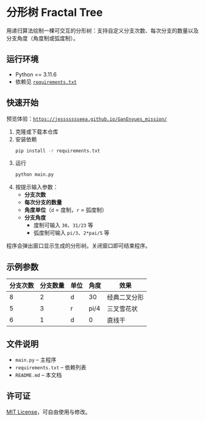 # 分形树 Fractal Tree

用递归算法绘制一棵可交互的分形树：支持自定义分支次数、每次分支的数量以及分支角度（角度制或弧度制）。

## 运行环境

- Python == 3.11.6
- 依赖见 [`requirements.txt`](./requirements.txt)

## 快速开始

预览体验：[`https://jessssssseea.github.io/GanEnyues_mission/`](https://jessssssseea.github.io/GanEnyues_mission/)

1. 克隆或下载本仓库  
2. 安装依赖  
   ```bash
   pip install -r requirements.txt
   ```
3. 运行  
   ```bash
   python main.py
   ```
4. 按提示输入参数：  
   - **分支次数**  
   - **每次分支的数量**  
   - **角度单位**（`d` = 度制，`r` = 弧度制）  
   - **分支角度**  
     - 度制可输入 `30`、`31/23` 等  
     - 弧度制可输入 `pi/3`、`2*pai/5` 等  

程序会弹出窗口显示生成的分形树。关闭窗口即可结束程序。

## 示例参数

| 分支次数 | 分支数量 | 单位 | 角度  | 效果         |
|----------|----------|------|-------|--------------|
| 8        | 2        | d    | 30    | 经典二叉分形 |
| 5        | 3        | r    | pi/4  | 三叉雪花状   |
| 6        | 1        | d    | 0     | 直线干       |

## 文件说明

- `main.py` – 主程序  
- `requirements.txt` – 依赖列表  
- `README.md` – 本文档  

## 许可证

[MIT License](https://github.com/Jessssssseea/GanEnyues_mission/blob/main/LICENSE)，可自由使用与修改。
